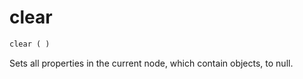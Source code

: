 # clear

```php
clear ( )
```

Sets all properties in the current node, which contain objects, to null.